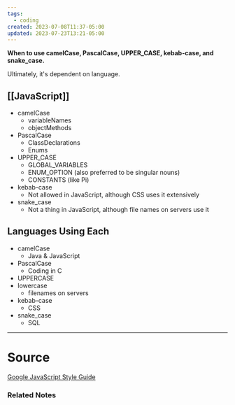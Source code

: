 ```yaml
---
tags:
  - coding
created: 2023-07-08T11:37-05:00
updated: 2023-07-23T13:21-05:00
---
```

**When to use camelCase, PascalCase, UPPER_CASE, kebab-case, and snake_case.**

Ultimately, it's dependent on language.

## [[JavaScript]]

- camelCase
    - variableNames
    - objectMethods
- PascalCase
    - ClassDeclarations
    - Enums
- UPPER_CASE
    - GLOBAL_VARIABLES
    - ENUM_OPTION (also preferred to be singular nouns)
    - CONSTANTS (like Pi)
- kebab-case
    - Not allowed in JavaScript, although CSS uses it extensively
- snake_case
    - Not a thing in JavaScript, although file names on servers use it

## Languages Using Each

- camelCase
    - Java & JavaScript
- PascalCase
    - Coding in C
- UPPERCASE
- lowercase
    - filenames on servers
- kebab-case
    - CSS
- snake_case
    - SQL

---



# Source

[Google JavaScript Style Guide](https://google.github.io/styleguide/jsguide.html#naming-rules-by-identifier-type)

### Related Notes